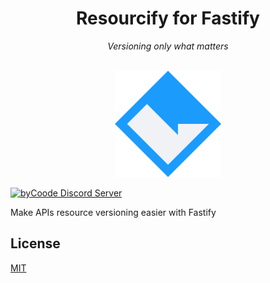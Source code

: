 <div align="center">
    
# Resourcify for Fastify

*Versioning only what matters*

<br>

<img src="ASSETS/byCoode.svg" alt="image" width="170" height="auto">

</div>



[![byCoode Discord Server](https://img.shields.io/discord/800519993602211890?color=%23738ADB&label=byCoode&logo=discord&logoColor=%23738ADB)](https://discord.gg/Mgt39Rm8dn)


Make APIs resource versioning easier with Fastify


## License
[MIT](../LICENSE)
